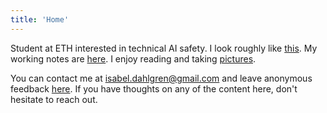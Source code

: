 ```yaml
---
title: 'Home'
---
```


Student at ETH interested in technical AI safety. I look roughly like [this](https://isabeldahlgren.github.io/image/). My working notes are [here](https://isabeldahlgren.github.io/notes/). I enjoy reading and taking [pictures](https://isabeldahlgren.netlify.app/).

You can contact me at [isabel.dahlgren@gmail.com](mailto:isabel.dahlgren@gmail.com) and leave anonymous feedback [here](https://www.admonymous.co/isabel-dahlgren). If you have thoughts on any of the content here, don't hesitate to reach out.
